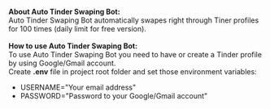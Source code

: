 **About Auto Tinder Swaping Bot:**\
Auto Tinder Swaping Bot automatically swapes right through Tiner profiles for 100 times (daily limit for free version).\
\
**How to use Auto Tinder Swaping Bot:**\
To use Auto Tinder Swaping Bot you need to have or create a Tinder profile by using Google/Gmail account.\
Create **.env** file in project root folder and set those environment variables:
- USERNAME="Your email address"
- PASSWORD="Password to your Google/Gmail account"